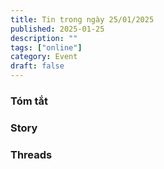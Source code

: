 ```yaml
---
title: Tin trong ngày 25/01/2025
published: 2025-01-25
description: ""
tags: ["online"]
category: Event 
draft: false
---
```


### Tóm tắt 


### Story 


### Threads 
